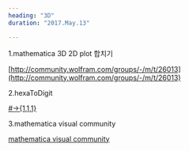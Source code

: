 ```yaml
---
heading: "3D"
duration: "2017.May.13"

---
```


1.mathematica 3D 2D plot 합치기

[http://community.wolfram.com/groups/-/m/t/26013](http://community.wolfram.com/groups/-/m/t/26013)

2.hexaToDigit

[#->{1,1,1}](https://mathematica.stackexchange.com/questions/18495/how-to-convert-a-hex-color-string-to-rgbcolor)

3.mathematica visual community

[mathematica visual community](http://community.wolfram.com/content/-/discussions-list/all+groups/Any+discussions/none/active/full/20/1/filter?curTag=graphics%20and%20visualization)
